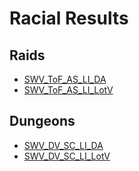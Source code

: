 # Racial Results

## Raids
- [SWV_ToF_AS_LI_DA](Results_DA.md)
- [SWV_ToF_AS_LI_LotV](Results_LotV.md)

## Dungeons
- [SWV_DV_SC_LI_DA](Results_Dungeons_DA.md)
- [SWV_DV_SC_LI_LotV](Results_Dungeons_LotV.md)
